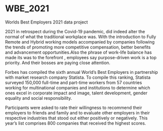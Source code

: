 # WBE_2021
Worlds Best Employers 2021  data project

2021 in retrospect during the Covid-19 pandemic, did indeed alter the normal of what the traditional workplace was. With the introduction to Fully Remote and Hybrid working models accompanied by companies following the trends of promoting more competitive compensation, better benefits and advancement opportunities.Also the phrase of  work-life balance has made its was to the forefront , employees say purpose-driven work is a top priority. And their bosses are paying close attention.

Forbes has compiled the sixth annual World’s Best Employers in partnership with market research company Statista. To compile this ranking, Statista surveyed 150,000 full-time and part-time workers from 57 countries working for multinational companies and institutions to determine which ones excel in corporate impact and image, talent development, gender equality and social responsibility.

Participants were asked to rate their willingness to recommend their employers to friends and family and to evaluate other employers in their respective industries that stood out either positively or negatively. This year’s list comprises 800 companies that received the highest scores.
